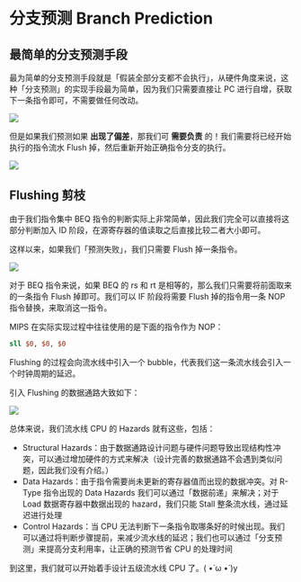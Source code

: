 # 分支预测 Branch Prediction

## 最简单的分支预测手段

最为简单的分支预测手段就是「假装全部分支都不会执行」，从硬件角度来说，这种「分支预测」的实现手段最为简单，因为我们只需要直接让 PC 进行自增，获取下一条指令即可，不需要做任何改动。

![](https://i.loli.net/2019/09/05/gyHjoaWe15DdSNc.png)

但是如果我们预测如果 **出现了偏差**，那我们可 **需要负责** 的！我们需要将已经开始执行的指令流水 Flush 掉，然后重新开始正确指令分支的执行。

![](https://i.loli.net/2019/09/05/9kx8chBWg7Yzisy.png)

## Flushing 剪枝

由于我们指令集中 BEQ 指令的判断实际上非常简单，因此我们完全可以直接将这部分判断加入 ID 阶段，在源寄存器的值读取之后直接比较二者大小即可。

这样以来，如果我们「预测失败」，我们只需要 Flush 掉一条指令。

![](https://i.loli.net/2019/09/05/iVO5RezkrLPCmax.png)

对于 BEQ 指令来说，如果 BEQ 的 rs 和 rt 是相等的，那么我们只需要将前面取来的一条指令 Flush 掉即可。我们可以 IF 阶段将需要 Flush 掉的指令用一条 NOP 指令替换，来取消这一指令。

MIPS 在实际实现过程中往往使用的是下面的指令作为 NOP：

```mips
sll $0, $0, $0
```

Flushing 的过程会向流水线中引入一个 bubble，代表我们这一条流水线会引入一个时钟周期的延迟。

引入 Flushing 的数据通路大致如下：

![](https://i.loli.net/2019/09/05/RW1fnruq5Yye3ol.png)

总体来说，我们流水线 CPU 的 Hazards 就有这些，包括：

- Structural Hazards：由于数据通路设计问题与硬件问题导致出现结构性冲突，可以通过增加硬件的方式来解决（设计完善的数据通路不会遇到类似问题，因此我们没有介绍。）
- Data Hazards：由于指令需要尚未更新的寄存器值而出现的数据冲突。对 R-Type 指令出现的 Data Hazards 我们可以通过「数据前递」来解决；对于 Load 数据寄存器中数据出现的 hazard，我们只能 Stall 整条流水线，通过延迟进行处理
- Control Hazards：当 CPU 无法判断下一条指令取哪条好的时候出现。我们可以通过将判断步骤提前，来减少流水线的延迟；我们也可以通过「分支预测」来提高分支利用率，让正确的预测节省 CPU 的处理时间

到这里，我们就可以开始着手设计五级流水线 CPU 了。( •̀ ω •́ )y

